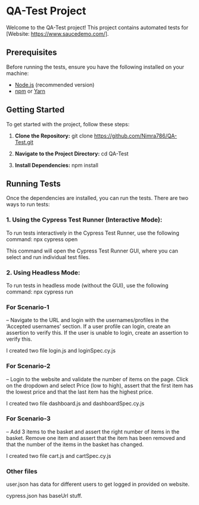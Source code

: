 # QA-Test Project

Welcome to the QA-Test project! This project contains automated tests for [Website: https://www.saucedemo.com/].


## Prerequisites

Before running the tests, ensure you have the following installed on your machine:

- [Node.js](https://nodejs.org/) (recommended version)
- [npm](https://www.npmjs.com/) or [Yarn](https://yarnpkg.com/)

## Getting Started

To get started with the project, follow these steps:

1. **Clone the Repository:**
git clone https://github.com/Nimra786/QA-Test.git

2. **Navigate to the Project Directory:**
cd QA-Test

3. **Install Dependencies:**
npm install

## Running Tests
Once the dependencies are installed, you can run the tests. There are two ways to run tests:

### 1. Using the Cypress Test Runner (Interactive Mode):
To run tests interactively in the Cypress Test Runner, use the following command:
npx cypress open

This command will open the Cypress Test Runner GUI, where you can select and run individual test files.

### 2. Using Headless Mode:
To run tests in headless mode (without the GUI), use the following command:
npx cypress run

### For Scenario-1
– Navigate to the URL and login with the usernames/profiles in the ‘Accepted
usernames’ section. If a user profile can login, create an assertion to verify this. If the user
is unable to login, create an assertion to verify this.

I created two file login.js and loginSpec.cy.js

### For Scenario-2
– Login to the website and validate the number of items on the page. Click on
the dropdown and select Price (low to high), assert that the first item has the lowest price
and that the last item has the highest price.

I created two file dashboard.js and dashboardSpec.cy.js

### For Scenario-3
– Add 3 items to the basket and assert the right number of items in the basket.
Remove one item and assert that the item has been removed and that the number of the
items in the basket has changed.


I created two file cart.js and cartSpec.cy.js

### Other files
user.json has data for different users to get logged in provided on website.

cypress.json has baseUrl stuff.
